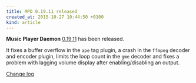 ```yaml
---
title: MPD 0.19.11 released
created_at: 2015-10-27 10:44:50 +0100
kind: article
---
```


**Music Player Daemon**
[0.19.11](/download/mpd/0.19/mpd-0.19.11.tar.xz)
has been released.

It fixes a buffer overflow in the `ape` tag plugin, a crash in the
`ffmpeg` decoder and encoder plugin, limits the loop count in the
`gme` decoder and fixes a problem with lagging volume display after
enabling/disabling an output.

[Change log](http://git.musicpd.org/cgit/master/mpd.git/plain/NEWS?h=v0.19.11)
